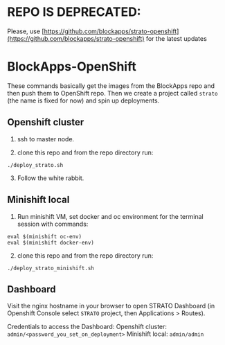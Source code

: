 # REPO IS DEPRECATED: 
Please, use [https://github.com/blockapps/strato-openshift](https://github.com/blockapps/strato-openshift) for the latest updates

# BlockApps-OpenShift

These commands basically get the images from the BlockApps repo and then push them to OpenShift repo. Then we create a project called `strato` (the name is fixed for now) and spin up deployments.

## Openshift cluster

1. ssh to master node.

2. clone this repo and from the repo directory run:
 ```
 ./deploy_strato.sh
 ```

3. Follow the white rabbit.

## Minishift local

1. Run minishift VM, set docker and oc environment for the terminal session with commands:
 ```
 eval $(minishift oc-env)
 eval $(minishift docker-env)
 ```

2. clone this repo and from the repo directory run:
 ```
 ./deploy_strato_minishift.sh
 ```

## Dashboard
Visit the nginx hostname in your browser to open STRATO Dashboard (in Openshift Console select `STRATO` project, then Applications > Routes).

Credentials to access the Dashboard:
Openshift cluster: `admin/<password_you_set_on_deployment>`
Minishift local: `admin/admin`
